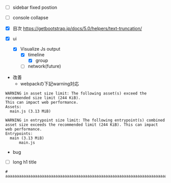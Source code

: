 - [ ] sidebar fixed postion
- [ ] console collapse
- [x] 目次 https://getbootstrap.jp/docs/5.0/helpers/text-truncation/

- [x] ui
    - [x] Visualize Js output 
        - [x] timeline
            - [x] group
        - [ ] network(future)
* 改善
    * webpackの下記warning対応

```
WARNING in asset size limit: The following asset(s) exceed the recommended size limit (244 KiB).
This can impact web performance.
Assets: 
  main.js (3.13 MiB)

WARNING in entrypoint size limit: The following entrypoint(s) combined asset size exceeds the recommended limit (244 KiB). This can impact web performance.
Entrypoints:
  main (3.13 MiB)
      main.js
```

* bug

- [ ] long h1 title
```
# aaaaaaaaaaaaaaaaaaaaaaaaaaaaaaaaaaaaaaaaaaaaaaaaaaaaaaaaaaaaaaaaaaaaaaaaaaaaaaaaaaaaaaaaaaaaaaaaaaaaaaaaaaaaaaaaaaaaaaaaaaaaaaaaaaaaaaaaaaaaaaaaaaaaaaaaaaaaaaaaaaaaaaaaaaaaaaaaaaaaaaaaaaaaaaaaaaaaaaaaaaaaaaaaaaaaaaaaaaaaaaaaaaaaaaaaaaaaaaaaaaaaaaaaaaaaaaaaaaaaaaaaaaaaaaaaaaaaaaaaaaaaaaaaaaaaaaaaaaaaaaaaaaaaaaaaaaaaaaaaaaaaaaaaaaaaaaaaaaaaaaaaaaaaaaaaaaaaaaaaaaaaaaaaaaaaaaaaaaaaaaaaaaaaaaaaaaaaaaaaaa
```

